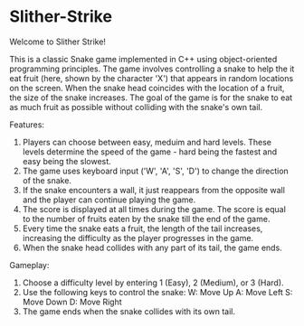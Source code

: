 # Slither-Strike
Welcome to Slither Strike!

This is a classic Snake game implemented in C++ using object-oriented programming principles. The game involves controlling a snake to help the it eat fruit (here, shown by the character 'X') that appears in random locations on the screen. When the snake head coincides with the location of a fruit, the size of the snake increases. The goal of the game is for the snake to eat as much fruit as possible without colliding with the snake's own tail.

Features:
1. Players can choose between easy, meduim and hard levels. These levels determine the speed of the game - hard being the fastest and easy being the slowest.
2. The game uses keyboard input ('W', 'A', 'S', 'D') to change the direction of the snake.
3. If the snake encounters a wall, it just reappears from the opposite wall and the player can continue playing the game.
4. The score is displayed at all times during the game. The score is equal to the number of fruits eaten by the snake till the end of the game.
5. Every time the snake eats a fruit, the length of the tail increases, increasing the difficulty as the player progresses in the game.
6. When the snake head collides with any part of its tail, the game ends.

Gameplay:
1. Choose a difficulty level by entering 1 (Easy), 2 (Medium), or 3 (Hard).
2. Use the following keys to control the snake:
     W: Move Up
     A: Move Left
     S: Move Down
     D: Move Right
3. The game ends when the snake collides with its own tail.
